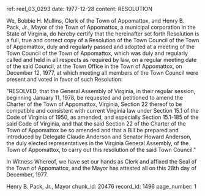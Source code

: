 ref: reel_03_0293
date: 1977-12-28
content: RESOLUTION

We, Bobbie H. Mullins, Clerk of the Town of Appomattox, and Henry B. Pack, Jr., Mayor of the Town of Appomattox, a municipal corporation in the State of Virginia, do hereby certify that the hereinafter set forth Resolution is a full, true and correct copy of a Resolution of the Town Council of the Town of Appomattox, duly and regularly passed and adopted at a meeting of the Town Council of the Town of Appomattox, which was duly and regularly called and held in all respects as required by law, on a regular meeting date of the said Council, at the Town Office in the Town of Appomattox, on December 12, 1977, at which meeting all members of the Town Council were present and voted in favor of such Resolution:

"RESOLVED, that the General Assembly of Virginia, in their regular session, beginning January 11, 1978, be requested and petitioned to amend the Charter of the Town of Appomattox, Virginia, Section 22 thereof to be compatible and consistent with current Virginia law under Section 15.1 of the Code of Virginia of 1950, as amended, and especially Section 15.1-185 of the said Code of Virginia, and that the said Section 22 of the Charter of the Town of Appomattox be so amended and that a Bill be prepared and introduced by Delegate Claude Anderson and Senator Howard Anderson, the duly elected representatives in the Virginia General Assembly, of the Town of Appomattox, to carry out this resolution of the said Town Council."

In Witness Whereof, we have set our hands as Clerk and affixed the Seal of the Town of Appomattox, and the Mayor has attested all on this 28th day of December, 1977.

Henry B. Pack, Jr., Mayor
chunk_id: 20476
record_id: 1496
page_number: 1

